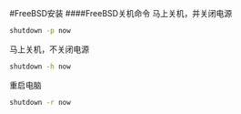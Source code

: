 #FreeBSD安装
####FreeBSD关机命令
马上关机，并关闭电源
```bash
shutdown -p now
```
马上关机，不关闭电源
```bash
shutdown -h now
```
重启电脑
```bash
shutdown -r now
```

